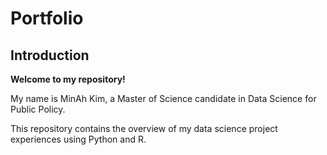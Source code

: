 # Portfolio
## Introduction 
**Welcome to my repository!**

My name is MinAh Kim, a Master of Science candidate in Data Science for Public Policy. 

This repository contains the overview of my data science project experiences using Python and R.
